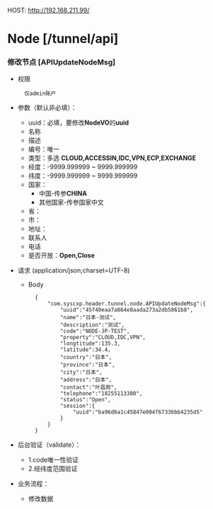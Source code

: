 HOST: http://192.168.211.99/

# Node [/tunnel/api]

### 修改节点 [APIUpdateNodeMsg]

+ 权限
        
        仅admin账户

+ 参数（默认非必填）：
    + uuid：必填，要修改**NodeVO**的**uuid**
    + 名称
    + 描述
    + 编号：唯一
    + 类型：多选   **CLOUD,ACCESSIN,IDC,VPN,ECP,EXCHANGE**
    + 经度：-9999.999999 ~ 9999.999999
    + 纬度：-9999.999999 ~ 9999.999999
    + 国家：
        + 中国-传参**CHINA**  
        + 其他国家-传参国家中文
    + 省：
    + 市：
    + 地址：
    + 联系人
    + 电话
    + 是否开放：**Open,Close**

+ 请求 (application/json;charset=UTF-8)

    + Body
    
            {
                "com.syscxp.header.tunnel.node.APIUpdateNodeMsg":{
                    "uuid":"45f40eaa7a864e8aada273a2db5861b8",
                    "name":"日本-测试",
                    "description":"测试",
                    "code":"NODE-JP-TEST",
                    "property":"CLOUD,IDC,VPN",
                    "longtitude":135.3,
                    "latitude":34.4,
                    "country":"日本",
                    "province":"日本",
                    "city":"日本",
                    "address":"日本",
                    "contact":"叶昌雨",
                    "telephone":"18255113380",
                    "status":"Open",
                    "session":{
                        "uuid":"ba96d6a1c45847e084f67336bb4235d5"
                    }
                }
            }

+ 后台验证（validate）：
    + 1.code唯一性验证
    + 2.经纬度范围验证

+ 业务流程：
    + 修改数据